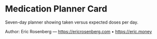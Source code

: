 # Medication Planner Card

Seven-day planner showing taken versus expected doses per day.

Author: Eric Rosenberg — https://ericrosenberg.com • https://eric.money
